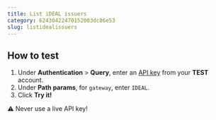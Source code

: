 ```yaml
---
title: List iDEAL issuers
category: 62430422470152003dc86e53
slug: listidealissuers
---
```


## How to test

1. Under **Authentication** > **Query**, enter an [API key](/sites#site-id-api-key-and-security-code) from your **TEST** account.
2. Under **Path params**, for `gateway`, enter `IDEAL`.
3. Click **Try it!**

:warning: Never use a live API key!
